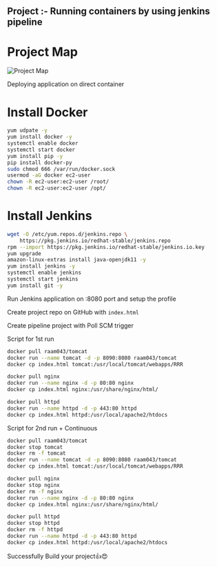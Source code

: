 ## Project :- Running containers by using jenkins pipeline

# Project Map
![Project Map](https://user-images.githubusercontent.com/111989928/198692998-c40d170d-8d66-4e12-9454-08f01bb592a8.png)






Deploying application on direct container

# Install Docker
```sh
yum udpate -y
yum install docker -y
systemctl enable docker
systemctl start docker
yum install pip -y
pip install docker-py
sudo chmod 666 /var/run/docker.sock
usermod -aG docker ec2-user
chown -R ec2-user:ec2-user /root/
chown -R ec2-user:ec2-user /opt/
```

# Install Jenkins
```sh
wget -O /etc/yum.repos.d/jenkins.repo \
    https://pkg.jenkins.io/redhat-stable/jenkins.repo
rpm --import https://pkg.jenkins.io/redhat-stable/jenkins.io.key
yum upgrade
amazon-linux-extras install java-openjdk11 -y
yum install jenkins -y
systemctl enable jenkins
systemctl start jenkins
yum install git -y
```

Run Jenkins application on :8080 port and setup the profile

Create project repo on GitHub with `index.html`

Create pipeline project with Poll SCM trigger

Script for 1st run
```sh
docker pull raam043/tomcat
docker run --name tomcat -d -p 8090:8080 raam043/tomcat
docker cp index.html tomcat:/usr/local/tomcat/webapps/RRR

docker pull nginx
docker run --name nginx -d -p 80:80 nginx
docker cp index.html nginx:/usr/share/nginx/html/

docker pull httpd
docker run --name httpd -d -p 443:80 httpd
docker cp index.html httpd:/usr/local/apache2/htdocs
```

Script for 2nd run + Continuous 
```sh
docker pull raam043/tomcat
docker stop tomcat
docker rm -f tomcat
docker run --name tomcat -d -p 8090:8080 raam043/tomcat
docker cp index.html tomcat:/usr/local/tomcat/webapps/RRR

docker pull nginx
docker stop nginx
docker rm -f nginx
docker run --name nginx -d -p 80:80 nginx
docker cp index.html nginx:/usr/share/nginx/html/

docker pull httpd
docker stop httpd
docker rm -f httpd
docker run --name httpd -d -p 443:80 httpd
docker cp index.html httpd:/usr/local/apache2/htdocs
```

Successfully Build your project👍😍
